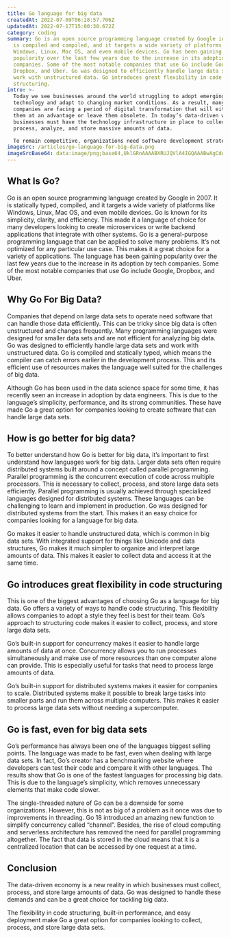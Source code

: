 ```yaml
---
title: Go language for big data
createdAt: 2022-07-09T06:28:57.706Z
updatedAt: 2022-07-17T15:00:30.672Z
category: coding
summary: Go is an open source programming language created by Google in 2007. It
  is compiled and compiled, and it targets a wide variety of platforms like
  Windows, Linux, Mac OS, and even mobile devices. Go has been gaining
  popularity over the last few years due to the increase in its adoption by tech
  companies. Some of the most notable companies that use Go include Google,
  Dropbox, and Uber. Go was designed to efficiently handle large data sets and
  work with unstructured data. Go introduces great flexibility in code
  structuring.
intro: >-
  Today we see businesses around the world struggling to adopt emerging
  technology and adapt to changing market conditions. As a result, many
  companies are facing a period of digital transformation that will either put
  them at an advantage or leave them obsolete. In today’s data-driven world,
  businesses must have the technology infrastructure in place to collect,
  process, analyze, and store massive amounts of data. 

  To remain competitive, organizations need software development strategies that can handle big data efficiently while keeping costs low. Organizations must also have the ability to implement new technologies quickly and integrate them into their existing systems. This article details Go programming for big data examples as well as why you should consider it for your next project.
imageSrc: /articles/go-language-for-big-data.png
imageSrcBase64: data:image/png;base64,UklGRnAAAABXRUJQVlA4IGQAAABwAgCdASoKAAoAAUAmJZQCw7YplwfJs92LKEgAAP63e5vO0nING0ikNc0AdEVsayAFoS59WfiJY1E5TS2O1IN/vo29/P+PhK7u3IjgkTAXf97NFBcwymRb4oCj523uKmpySAAA
---
```


## What Is Go?

Go is an open source programming language created by Google in 2007. It is statically typed, compiled, and it targets a wide variety of platforms like Windows, Linux, Mac OS, and even mobile devices. Go is known for its simplicity, clarity, and efficiency. This made it a language of choice for many developers looking to create microservices or write backend applications that integrate with other systems. Go is a general-purpose programming language that can be applied to solve many problems. It’s not optimized for any particular use case. This makes it a great choice for a variety of applications. The language has been gaining popularity over the last few years due to the increase in its adoption by tech companies. Some of the most notable companies that use Go include Google, Dropbox, and Uber.

## Why Go For Big Data?

Companies that depend on large data sets to operate need software that can handle those data efficiently. This can be tricky since big data is often unstructured and changes frequently. Many programming languages were designed for smaller data sets and are not efficient for analyzing big data. Go was designed to efficiently handle large data sets and work with unstructured data. Go is compiled and statically typed, which means the compiler can catch errors earlier in the development process. This and its efficient use of resources makes the language well suited for the challenges of big data.

Although Go has been used in the data science space for some time, it has recently seen an increase in adoption by data engineers. This is due to the language’s simplicity, performance, and its strong communities. These have made Go a great option for companies looking to create software that can handle large data sets.

## How is go better for big data?

To better understand how Go is better for big data, it’s important to first understand how languages work for big data. Larger data sets often require distributed systems built around a concept called parallel programming. Parallel programming is the concurrent execution of code across multiple processors. This is necessary to collect, process, and store large data sets efficiently. Parallel programming is usually achieved through specialized languages designed for distributed systems. These languages can be challenging to learn and implement in production. Go was designed for distributed systems from the start. This makes it an easy choice for companies looking for a language for big data.

Go makes it easier to handle unstructured data, which is common in big data sets. With integrated support for things like Unicode and data structures, Go makes it much simpler to organize and interpret large amounts of data. This makes it easier to collect data and access it at the same time.

## Go introduces great flexibility in code structuring

This is one of the biggest advantages of choosing Go as a language for big data. Go offers a variety of ways to handle code structuring. This flexibility allows companies to adopt a style they feel is best for their team. Go’s approach to structuring code makes it easier to collect, process, and store large data sets.

Go’s built-in support for concurrency makes it easier to handle large amounts of data at once. Concurrency allows you to run processes simultaneously and make use of more resources than one computer alone can provide. This is especially useful for tasks that need to process large amounts of data.

Go’s built-in support for distributed systems makes it easier for companies to scale. Distributed systems make it possible to break large tasks into smaller parts and run them across multiple computers. This makes it easier to process large data sets without needing a supercomputer.

## Go is fast, even for big data sets

Go’s performance has always been one of the languages biggest selling points. The language was made to be fast, even when dealing with large data sets.
In fact, Go’s creator has a benchmarking website where developers can test their code and compare it with other languages. The results show that Go is one of the fastest languages for processing big data.
This is due to the language’s simplicity, which removes unnecessary elements that make code slower.

The single-threaded nature of Go can be a downside for some organizations. However, this is not as big of a problem as it once was due to improvements in threading. Go 18 introduced an amazing new function to simplify concurrency called “channel”. Besides, the rise of cloud computing and serverless architecture has removed the need for parallel programming altogether. The fact that data is stored in the cloud means that it is a centralized location that can be accessed by one request at a time.

## Conclusion

The data-driven economy is a new reality in which businesses must collect, process, and store large amounts of data. Go was designed to handle these demands and can be a great choice for tackling big data.

The flexibility in code structuring, built-in performance, and easy deployment make Go a great option for companies looking to collect, process, and store large data sets.
